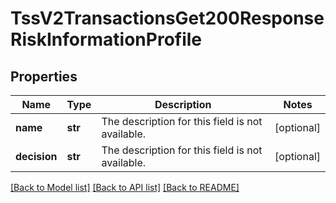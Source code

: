 # TssV2TransactionsGet200ResponseRiskInformationProfile

## Properties
Name | Type | Description | Notes
------------ | ------------- | ------------- | -------------
**name** | **str** | The description for this field is not available. | [optional] 
**decision** | **str** | The description for this field is not available. | [optional] 

[[Back to Model list]](../README.md#documentation-for-models) [[Back to API list]](../README.md#documentation-for-api-endpoints) [[Back to README]](../README.md)


